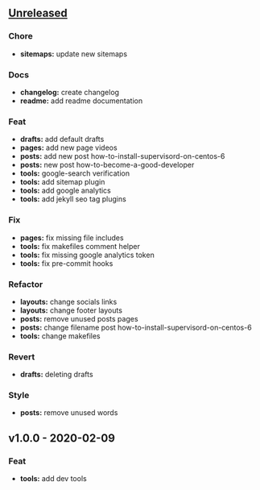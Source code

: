 <a name="unreleased"></a>
## [Unreleased]

### Chore
- **sitemaps:** update new sitemaps

### Docs
- **changelog:** create changelog
- **readme:** add readme documentation

### Feat
- **drafts:** add default drafts
- **pages:** add new page videos
- **posts:** add new post how-to-install-supervisord-on-centos-6
- **posts:** new post how-to-become-a-good-developer
- **tools:** google-search verification
- **tools:** add sitemap plugin
- **tools:** add google analytics
- **tools:** add jekyll seo tag plugins

### Fix
- **pages:** fix missing file includes
- **tools:** fix makefiles comment helper
- **tools:** fix missing google analytics token
- **tools:** fix pre-commit hooks

### Refactor
- **layouts:** change socials links
- **layouts:** change footer layouts
- **posts:** remove unused posts pages
- **posts:** change filename post how-to-install-supervisord-on-centos-6
- **tools:** change makefiles

### Revert
- **drafts:** deleting drafts

### Style
- **posts:** remove unused words


<a name="v1.0.0"></a>
## v1.0.0 - 2020-02-09
### Feat
- **tools:** add dev tools


[Unreleased]: https://github.com/cphikmawan/cphikmawan.github.io/compare/v1.0.0...HEAD
